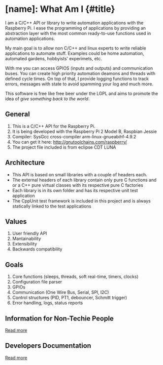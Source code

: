[name]: What Am I       {#title}
=========
I am a C/C++ API or library to write automation applications with the Raspberry Pi. I
ease the programming of applications by providing an abstraction layer with the most
common ready-to-use functions used in automation applications.

My main goal is to allow non C/C++ and linux experts to write reliable applications
to automate stuff. Examples could be home automation, automated gardens, hobbyists'
experimets, etc.

With me you can access GPIOS (inputs and outputs) and communication buses. You can
create high priority automation deamons and threads with defined cycle times. On top
of that, I provide logging functions to track errors, messages with state to avoid
spamming your log and much more.

This software is free like free beer under the LGPL and aims to promote the idea of
_give something back to the world_.

## General
1. This is a C/C++ API for the Raspberry Pi.
2. It is being developed with the Raspberry Pi 2 Model B, Raspbian Jessie
  1. Compiler: SysGcc cross-compiler arm-linux-gnueabihf-4.9.2
  2. You can get it here: http://gnutoolchains.com/raspberry/
3. The project file included is from eclipse CDT LUNA
 
## Architecture
- This API is based on small libraries with a couple of headers each.
- The external headers of each library contain only pure C functions and or a C++ pure virtual classes with its respective pure C factories
- Each library is in its own folder and has its respective unit test application
- The CppUnit test framework is included in this project and is always statically linked to the test applications

## Values
1. User friendly API
2. Mantainability
3. Extensibility
4. Backwards compatibility

## Goals
1. Core functions (sleeps, threads, soft real-time, timers, clocks)
  1. Configuration file parser
2. GPIOs
3. Communication (One Wire Bus, Serial, SPI, I2C)
4. Control structures (PID, PT1, debouncer, Schmitt trigger)
5. Error handling, logs, status reports

## Information for Non-Techie People
[Read more](https://pettitpeon.github.io/rpiapi/Doc/html/invstDoku.html)

## Developers Documentation
[Read more](https://pettitpeon.github.io/rpiapi/Doc/html/index.html)
